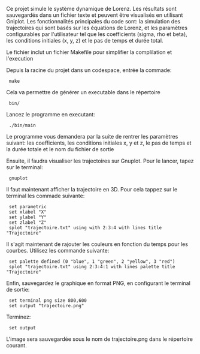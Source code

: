 Ce projet simule le système dynamique de Lorenz. Les résultats sont sauvegardés dans un fichier texte et peuvent être visualisés en utilisant Gniplot.
Les fonctionnalités principales du code sont: la simulation des trajectoires qui sont basés sur les équations de Lorenz, et les paramètres configurables par l'utilisateur
tel que les coefficients (sigma, rho et beta), les conditions initiales (x, y, z) et le pas de temps et durée total.

Le fichier inclut un fichier Makefile pour simplifier la complilation et l'execution


Depuis la racine du projet dans un codespace, entrée la commade:  

     make

Cela va permettre de générer un executable dans le répertoire   

     bin/


Lancez le programme en executant:

     ./bin/main


Le programme vous demandera par la suite de rentrer les paramètres suivant: les coefficients, les conditions initiales x, y et z, le pas de temps et la durée totale et le nom du fichier de sortie

Ensuite, il faudra visualiser les trajectoires sur Gnuplot. Pour le lancer, tapez sur le terminal:    

     gnuplot

Il faut maintenant afficher la trajectoire en 3D. Pour cela tappez sur le terminal les commade suivante:

     set parametric
     set xlabel "X"
     set ylabel "Y"
     set zlabel "Z"
     splot "trajectoire.txt" using with 2:3:4 with lines title "Trajectoire"


Il s'agit maintenant de rajouter les couleurs en fonction du temps pour les courbes. Utilisez les commande suivante:

     set palette defined (0 "blue", 1 "green", 2 "yellow", 3 "red")
     splot "trajectoire.txt" using 2:3:4:1 with lines palette title "Trajectoire"


Enfin, sauvegardez le graphique en format PNG, en configurant le terminal de sortie:

     set terminal png size 800,600
     set output "trajectoire.png"

Terminez:
    
     set output


L'image sera sauvegardée sous le nom de trajectoire.png dans le répertoire courant.







